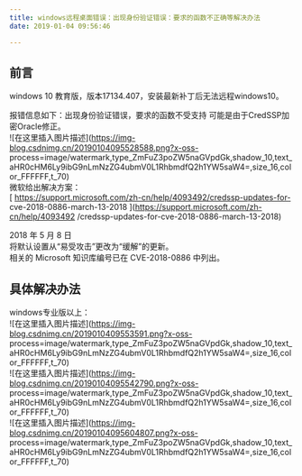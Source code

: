 ```yaml
---
title: windows远程桌面错误：出现身份验证错误：要求的函数不正确等解决办法
date: 2019-01-04 09:56:46

---
```

##  前言

windows 10 教育版，版本17134.407，安装最新补丁后无法远程windows10。

报错信息如下：出现身份验证错误，要求的函数不受支持 可能是由于CredSSP加密Oracle修正。  
![在这里插入图片描述](https://img-blog.csdnimg.cn/20190104095528588.png?x-oss-
process=image/watermark,type_ZmFuZ3poZW5naGVpdGk,shadow_10,text_aHR0cHM6Ly9ibG9nLmNzZG4ubmV0L1RhbmdfQ2h1YW5saW4=,size_16,color_FFFFFF,t_70)  
微软给出解决方案：  
[ https://support.microsoft.com/zh-cn/help/4093492/credssp-updates-for-
cve-2018-0886-march-13-2018 ](https://support.microsoft.com/zh-cn/help/4093492
/credssp-updates-for-cve-2018-0886-march-13-2018)

2018 年 5 月 8 日  
将默认设置从“易受攻击”更改为“缓解”的更新。  
相关的 Microsoft 知识库编号已在 CVE-2018-0886 中列出。

##  具体解决办法

windows专业版以上：  
![在这里插入图片描述](https://img-blog.csdnimg.cn/2019010409553591.png?x-oss-
process=image/watermark,type_ZmFuZ3poZW5naGVpdGk,shadow_10,text_aHR0cHM6Ly9ibG9nLmNzZG4ubmV0L1RhbmdfQ2h1YW5saW4=,size_16,color_FFFFFF,t_70)  
![在这里插入图片描述](https://img-blog.csdnimg.cn/20190104095542790.png?x-oss-
process=image/watermark,type_ZmFuZ3poZW5naGVpdGk,shadow_10,text_aHR0cHM6Ly9ibG9nLmNzZG4ubmV0L1RhbmdfQ2h1YW5saW4=,size_16,color_FFFFFF,t_70)  
![在这里插入图片描述](https://img-blog.csdnimg.cn/20190104095604807.png?x-oss-
process=image/watermark,type_ZmFuZ3poZW5naGVpdGk,shadow_10,text_aHR0cHM6Ly9ibG9nLmNzZG4ubmV0L1RhbmdfQ2h1YW5saW4=,size_16,color_FFFFFF,t_70)

